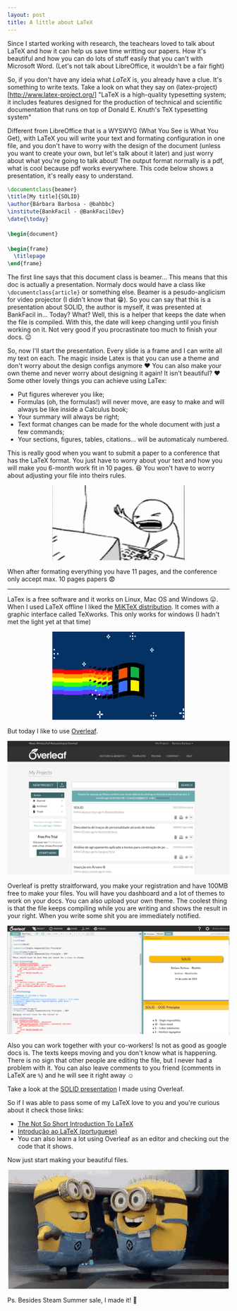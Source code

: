 ```yaml
---
layout: post
title: A little about LaTeX
---
```


Since I started working with research, the teachears loved to talk about LaTeX and how it can help us save time writting our papers.
How it's beautiful and how you can do lots of stuff easily that you can't with Microsoft Word. (Let's not talk about LibreOffice, it wouldn't be a fair fight)

So, if you don't have any ideia what *LaTeX* is, you already have a clue. It's something to write texts. Take a look on what they say on (latex-project)[http://www.latex-project.org/] "LaTeX is a high-quality typesetting system; it includes features designed for the production of technical and scientific documentation that runs on top of Donald E. Knuth's TeX typesetting system"

Different from LibreOffice that is a WYSWYG (What You See is What You Get), with LaTeX you will write your text and formating configuration in one file, and you don't have to worry with the design of the document (unless you want to create your own, but let's talk about it later) and just worry about what you're going to talk about! The output format normally is a pdf, what is cool because pdf works everywhere. This code below shows a presentation, it's really easy to understand.

```tex
\documentclass{beamer}
\title[My title]{SOLID}
\author{Bárbara Barbosa - @bahbbc}
\institute{BankFacil - @BankFacilDev}
\date{\today}

\begin{document}

\begin{frame}
  \titlepage
\end{frame}
```

The first line says that this document class is beamer... This means that this doc is actually a presentation. Normaly docs would have a class like `\documentclass{article}` or something else. Beamer is a pesudo-anglicism for video projector (I didn't know that :grin:). So you can say that this is a presentation about SOLID, the author is myself, it was presented at BankFacil in... Today? What? Well, this is a helper that keeps the date when the file is compiled. With this, the date will keep changing until you finish working on it. Not very good if you procrastinate too much to finish your docs. :wink:

So, now I'll start the presentation. Every slide is a frame and I can write all my text on each. The magic inside Latex is that you can use a theme and don't worry about the design configs anymore :heart: You can also make your own theme and never worry about designing it again! It isn't beautiful? :heart:
Some other lovely things you can achieve using LaTex:

 - Put figures wherever you like;
 - Formulas (oh, the formulas!) will never move, are easy to make and will always be like inside a Calculus book;
 - Your summary will always be right;
 - Text format changes can be made for the whole document with just a few commands;
 - Your sections, figures, tables, citations... will be automaticaly numbered.

This is really good when you want to submit a paper to a conference that has the LaTeX format. You just have to worry about your text and how you will make you 6-month work fit in 10 pages. :laughing: You won't have to worry about adjusting your file into theirs rules.

<div style="text-align:center"><img src="/images/type_crazy.gif" width="300" height="170"></div>

When after formating everything you have 11 pages, and the conference only accept max. 10 pages papers :fearful:

---

LaTex is a free software and it works on Linux, Mac OS and Windows :stuck_out_tongue:. When I used LaTeX offline I liked the [MiKTeX distribution](http://miktex.org/). It comes with a graphic interface called TeXworks. This only works for windows (I hadn't met the light yet at that time)

<div style="text-align:center"><img src="/images/ruindows.gif" width="300" height="200"></div>

But today I like to use [Overleaf](https://www.overleaf.com/).

![Image Overleaf Dash](/images/dashboard.png)

Overleaf is pretty straitforward, you make your registration and have 100MB free to make your files. You will have you dashboard and a lot of themes to work on your docs. You can also upload your own theme. The coolest thing is that the file keeps compiling while you are writing and shows the result in your right. When you write some shit you are immediately notified.

![Image Overleaf Screen](/images/2-screens.png)

Also you can work together with your co-workers! Is not as good as google docs is. The texts keeps moving and you don't know what is happening. There is no sign that other people are editing the file, but I never had a problem with it. You can also leave comments to you friend (comments in LaTeX are `%`) and he will see it right away :relaxed:

Take a look at the [SOLID presentation](http://www.slideshare.net/bankfacil/solid-ood-principles) I made using Overleaf.

So if I was able to pass some of my LaTeX love to you and you're curious about it check those links:

 - [The Not So Short Introduction To LaTeX](http://linorg.usp.br/CTAN/info/lshort/english/lshort.pdf)
 - [Introdução ao LaTeX (portuguese)](http://www.mat.ufmg.br/~regi/topicos/intlat.pdf)
 - You can also learn a lot using Overleaf as an editor and checking out the code that it shows.

  Now just start making your beautiful files.

<div style="text-align:center"><img src="/images/minions_happy.gif" width="500" height="270"></div>

Ps. Besides Steam Summer sale, I made it! :star2:
